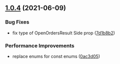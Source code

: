 ## [1.0.4](https://github.com/hadnet/foxbit-exapi/compare/v1.0.3...v1.0.4) (2021-06-09)


### Bug Fixes

* fix type of OpenOrdersResult Side prop ([7d1b8b2](https://github.com/hadnet/foxbit-exapi/commit/7d1b8b236d7030833f8c4294034d3d8704188427))


### Performance Improvements

* replace enums for const enums ([0ac3d05](https://github.com/hadnet/foxbit-exapi/commit/0ac3d05dda4598020072e43094538a509f992ad9))

